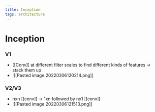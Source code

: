 ```yaml
---
title: Inception
tags: architecture
---
```


# Inception

### V1
- [[Conv]] at different filter scales to find different kinds of features -> stack them up
- ![[Pasted image 20220306120214.png]]

### V2/V3
- nxn [[conv]] -> 1xn followed by nx1 [[conv]]
- ![[Pasted image 20220306121513.png]]






